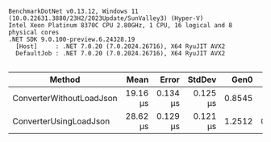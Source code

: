 ```

BenchmarkDotNet v0.13.12, Windows 11 (10.0.22631.3880/23H2/2023Update/SunValley3) (Hyper-V)
Intel Xeon Platinum 8370C CPU 2.80GHz, 1 CPU, 16 logical and 8 physical cores
.NET SDK 9.0.100-preview.6.24328.19
  [Host]     : .NET 7.0.20 (7.0.2024.26716), X64 RyuJIT AVX2
  DefaultJob : .NET 7.0.20 (7.0.2024.26716), X64 RyuJIT AVX2


```
| Method                   | Mean     | Error    | StdDev   | Gen0   | Gen1   | Allocated |
|------------------------- |---------:|---------:|---------:|-------:|-------:|----------:|
| ConverterWithoutLoadJson | 19.16 μs | 0.134 μs | 0.125 μs | 0.8545 |      - |  21.18 KB |
| ConverterUsingLoadJson   | 28.62 μs | 0.129 μs | 0.121 μs | 1.2512 | 0.0610 |  31.11 KB |
